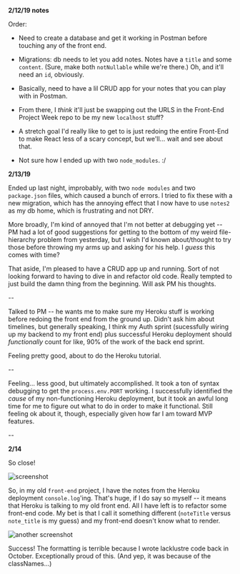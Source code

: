 **2/12/19 notes**

Order: 

- Need to create a database and get it working in Postman before touching any of the front end. 

- Migrations: db needs to let you add notes. Notes have a `title` and some `content`. (Sure, make both `notNullable` while we're there.) Oh, and it'll need an `id`, obviously.
- Basically, need to have a lil CRUD app for your notes that you can play with in Postman.
- From there, I _think_ it'll just be swapping out the URLS in the Front-End Project Week repo to be my new `localhost` stuff?
- A stretch goal I'd really like to get to is just redoing the entire Front-End to make React less of a scary concept, but we'll... wait and see about that.

- Not sure how I ended up with two `node_modules`. :/

**2/13/19**

Ended up last night, improbably, with two `node modules` and two `package.json` files, which caused a bunch of errors. I tried to fix these with a new migration, which has the annoying effect that I now have to use `notes2` as my db home, which is frustrating and not DRY. 

More broadly, I'm kind of annoyed that I'm not better at debugging yet -- PM had a lot of good suggestions for getting to the bottom of my weird file-hierarchy problem from yesterday, but I wish I'd known about/thought to try those before throwing my arms up and asking for his help. I _guess_ this comes with time?

That aside, I'm pleased to have a CRUD app up and running. Sort of not looking forward to having to dive in and refactor old code. Really tempted to just build the damn thing from the beginning. Will ask PM his thoughts.

-- 

Talked to PM -- he wants me to make sure my Heroku stuff is working before redoing the front end from the ground up. Didn't ask him about timelines, but generally speaking, I think my Auth sprint (sucessfully wiring up my backend to my front end) plus successful Heroku deployment should _functionally_ count for like, 90% of the work of the back end sprint. 

Feeling pretty good, about to do the Heroku tutorial.

-- 

Feeling... less good, but ultimately accomplished. It took a ton of syntax debugging to get the `process.env.PORT` working. I successfully identified the _cause_ of my non-functioning Heroku deployment, but it took an awful long time for me to figure out what to do in order to make it functional. Still feeling ok about it, though, especially given how far I am toward MVP features.

--

**2/14**

So close!

![screenshot](https://i.imgur.com/P9BMqcM.jpg)

So, in my old `front-end` project, I have the notes from the Heroku deployment `console.log`'ing. That's huge, if I do say so myself -- it means that Heroku is talking to my old front end. All I have left is to refactor some front-end code. My bet is that I call it something different (`noteTitle` versus `note_title` is my guess) and my front-end doesn't know what to render.

![another screenshot](https://i.imgur.com/Wa2B4sI.png)

Success! The formatting is terrible because I wrote lacklustre code back in October. Exceptionally proud of this. (And yep, it was because of the classNames...)